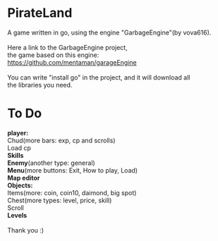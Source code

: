 PirateLand
==========

A game written in go, using the engine "GarbageEngine"(by vova616).<br/>
<br/>
Here a link to the GarbageEngine project, <br/>
the game based on this engine:<br/>
https://github.com/mentaman/garageEngine<br/>
<br/>
You can write "install go" in the project, and it will download all<br/>
the libraries you need. <br/>

To Do
==========
<b>player:</b> <br/>
	Chud(more bars: exp, cp and scrolls)<br/>
	Load cp<br/>
<b>Skills</b><br/>
<b>Enemy</b>(another type: general)<br/>
<b>Menu</b>(more buttons: Exit, How to play, Load)<br/>
<b>Map editor</b><br />
<b>Objects:</b><br/>
	Items(more: coin, coin10, daimond, big spot)<br/>
	Chest(more types: level, price, skill)<br/>
	Scroll<br/>
<b>Levels</b>
<br/>
<br/>
Thank you :)